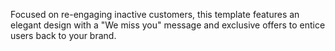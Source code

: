 Focused on re-engaging inactive customers, this template features an elegant design with a "We miss you" message and exclusive offers to entice users back to your brand.






